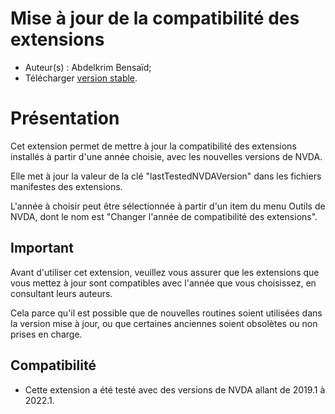 # Mise à jour de la compatibilité des extensions

* Auteur(s) : Abdelkrim Bensaïd;
* Télécharger [version stable][1].


# Présentation #

Cet extension permet de mettre à jour la compatibilité des extensions installés à partir d'une année choisie, avec les nouvelles versions de NVDA.

Elle met à jour la valeur de la clé "lastTestedNVDAVersion" dans les fichiers manifestes des extensions.

L'année à choisir peut être sélectionnée à partir d'un item du menu Outils de NVDA, dont le nom est "Changer l'année de compatibilité des extensions".

## Important ##

Avant d'utiliser cet extension, veuillez vous assurer que les extensions que vous mettez à jour sont compatibles avec l'année que vous choisissez, en consultant leurs auteurs.

Cela parce qu'il est possible que de nouvelles routines soient utilisées dans la version mise à jour, ou que certaines anciennes soient obsolètes ou non prises en charge.

## Compatibilité ##

* Cette extension a été testé avec des versions de NVDA allant de 2019.1 à 2022.1.

[1]: https://github.com/abdel792/addonCompatibilityUpdate/releases/download/v22.12/addonCompatibilityUpdate-22.12.nvda-addon